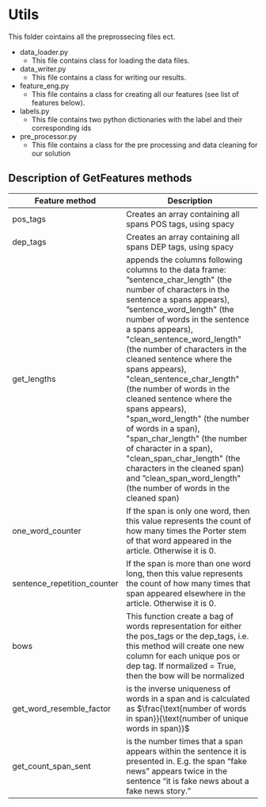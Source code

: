 # Utils
This folder cointains all the preprossecing files ect.

* data\_loader.py
	* This file contains class for loading the data files.
* data\_writer.py
	* This file contains a class for writing our results.
* feature\_eng.py
	* This file contains a class for creating all our features (see list of features below).
* labels.py
	* This file contains two python dictionaries with the label and their corresponding ids
* pre\_processor.py
	* This file contains a class for the pre processing and data cleaning for our solution


## Description of GetFeatures methods

| Feature method  | Description |
|-----------------|-------------|
| pos_tags       | Creates an array containing all spans POS tags, using spacy |
| dep_tags       | Creates an array containing all spans DEP tags, using spacy |
| get_lengths    | appends the columns following columns to the data frame: ”sentence_char_length" (the number of characters in the sentence a spans appears), ”sentence_word_length" (the number of words in the sentence a spans appears), "clean_sentence_word_length" (the number of characters in the cleaned sentence where the  spans appears), "clean_sentence_char_length" (the number of words in the cleaned sentence where the spans appears), "span_word_length" (the number of words in a span), "span_char_length" (the number of character in a span), "clean_span_char_length" (the characters in the cleaned span) and ”clean_span_word_length" (the number of words in the cleaned span)  |
| one_word_counter | If the span is only one word, then this value represents the count of how many times the Porter stem of that word appeared in the article. Otherwise it is 0. |
| sentence_repetition_counter | If the span is more than one word long, then this value represents the count of how many times that span appeared elsewhere in the article. Otherwise it is 0. |
| bows | This function create a bag of words representation for either the pos_tags or the dep_tags, i.e. this method will create one new column for each unique pos or dep tag. If normalized = True, then the bow will be normalized |
 | get_word_resemble_factor |  is the inverse uniqueness of words in a span and is calculated as $\frac{\text{number of words in span}}{\text{number of unique words in span}}$ |
| get_count_span_sent | is the number times that a span appears within the sentence it is presented in. E.g. the span “fake news” appears twice in the sentence “it is fake news about a fake news story.”| 
